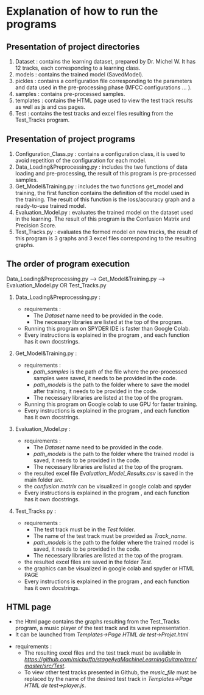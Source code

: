 # Explanation of how to run the programs 
 ## Presentation of project directories
1. Dataset : contains the learning dataset, prepared by Dr. Michel W. It has 12 tracks, each corresponding to a learning class.
2. models : contains the trained model (SavedModel).
3. pickles : contains a configuration file corresponding to the parameters and data used in the pre-processing phase (MFCC configurations ... ).
4. samples : contains pre-processed samples.
5. templates : contains the HTML page used to view the test track results as well as js and css pages.
6. Test : contains the test tracks and excel files resulting from the Test_Tracks program.



 ## Presentation of project programs
 1. Configuration_Class.py : contains a configuration class, it is used to avoid repetition of the configuration for each model.
 2. Data_Loading&Preprocessing.py : includes the two functions of data loading and pre-processing, the result of this program is pre-processed samples.
 3. Get_Model&Training.py : includes the two functions get_model and training, the first function contains the definition of the model used in the training. The result of this function is the loss/accuracy graph and a ready-to-use trained model. 
 4. Evaluation_Model.py : evaluates the trained model on the dataset used in the learning. The result of this program is the Confusion Matrix and Precision Score.
 5. Test_Tracks.py : evaluates the formed model on new tracks, the result of this program is 3 graphs and 3 excel files corresponding to the resulting graphs.


## The order of program execution
Data_Loading&Preprocessing.py --> Get_Model&Training.py --> Evaluation_Model.py OR Test_Tracks.py

1. Data_Loading&Preprocessing.py : 
    - requirements : 
      * The *Dataset* name need to be provided in the code.
      * The necessary libraries are listed at the top of the program.

    * Running this program on SPYDER IDE is faster than Google Colab.
    * Every instructions is explained in the program , and each function has it own docstrings.


2. Get_Model&Training.py : 
    - requirements : 
      - *path_samples* is the path of the file where the pre-processed samples were saved, it needs to be provided in the code.
      - *path_models*  is the path to the folder where to save the model after training, it needs to be provided in the code.
      - The necessary libraries are listed at the top of the program.

    * Running this program on Google colab to use GPU for faster training.
    * Every instructions is explained in the program , and each function has it own docstrings.


3. Evaluation_Model.py : 
    - requirements : 
      - The *Dataset* name need to be provided in the code. 
      - *path_models* is the path to the folder where the trained model is saved, it needs to be provided in the code.
      - The necessary libraries are listed at the top of the program.

    * the resulted excel file *Evaluation_Model_Results.csv* is saved in the main folder *src*.
    * the *confusion matrix* can be visualized in google colab and spyder
    * Every instructions is explained in the program , and each function has it own docstrings.


4. Test_Tracks.py : 
    - requirements : 
      - The test track must be in the *Test* folder.
      - The name of the test track must be provided as *Track_name*.
      - *path_models* is the path to the folder where the trained model is saved, it needs to be provided in the code.
      - The necessary libraries are listed at the top of the program.
    
    * the resulted excel files are saved in the folder *Test*.
    * the graphics can be visualized in google colab and spyder or HTML PAGE
    * Every instructions is explained in the program , and each function has it own docstrings.



## HTML page
- the Html page contains the graphs resulting from the Test_Tracks program, a music player of the test track and its wave representation.
- It can be launched from  *Templates->Page HTML de test->Projet.html*

* requirements : 
    - The resulting excel files and the test track must be available in *https://github.com/micbuffa/stageAyaMachineLearningGuitare/tree/master/src/Test*.
    - To view other test tracks presented in Github, the *music_file* must be replaced by the name of the desired test track in *Templates->Page HTML de test->player.js*. 
    